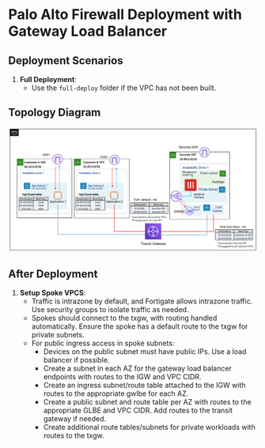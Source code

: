 # Palo Alto Firewall Deployment with Gateway Load Balancer

## Deployment Scenarios

1. **Full Deployment**:
    - Use the `full-deploy` folder if the VPC has not been built.

## Topology Diagram

![Topology Diagram](topology.png)

## After Deployment

1. **Setup Spoke VPCS**:
    - Traffic is intrazone by default, and Fortigate allows intrazone traffic. Use security groups to isolate traffic as needed.
    - Spokes should connect to the txgw, with routing handled automatically. Ensure the spoke has a default route to the txgw for private subnets.
    - For public ingress access in spoke subnets:
      - Devices on the public subnet must have public IPs. Use a load balancer if possible.
      - Create a subnet in each AZ for the gateway load balancer endpoints with routes to the IGW and VPC CIDR.
      - Create an ingress subnet/route table attached to the IGW with routes to the appropriate gwlbe for each AZ.
      - Create a public subnet and route table per AZ with routes to the appropriate GLBE and VPC CIDR. Add routes to the transit gateway if needed.
      - Create additional route tables/subnets for private workloads with routes to the txgw.


